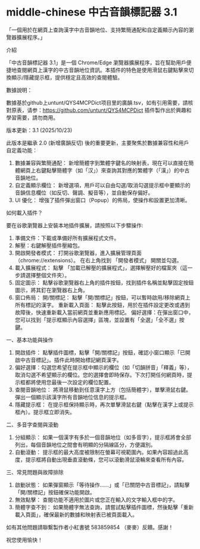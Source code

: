# middle-chinese 中古音韻標記器 3.1

「一個用於在網頁上查詢漢字中古音韻地位、支持繁簡通配和自定義顯示內容的瀏覽器擴展程序。」

介紹

「中古音韻標記器 3.1」是一個 Chrome/Edge 瀏覽器擴展程序，旨在幫助用戶便捷地查閱網頁上漢字的中古音韻地位資訊。本插件的特色是使用滑鼠右鍵點擊來切換顯示/隱藏提示框，提供穩定且高效的查閱體驗。

數據說明：

數據基於github上untunt/QYS4MCPDict项目里的廣韻.tsv，如有引用需要，請核對原表，请参：https://github.com/untunt/QYS4MCPDict
插件製作出於興趣和學習需要，請勿商用。

版本更新：3.1 (2025/10/23)

此版本是繼承 2.0 (新增廣韻反切) 後的重要更新，主要聚焦於數據兼容性和用戶自定義功能：

1. 數據兼容與繁簡通配： 新增簡體字到繁體字鍵名的映射表，現在可以直接在簡體網頁上右鍵點擊簡體字（如「汉」）來查詢其對應的繁體字（「漢」）的中古音韻地位。
2. 自定義顯示欄位： 新增選項，用戶可以自由勾選/取消勾選提示框中要顯示的音韻信息欄位（如反切、聲調、擬音等），並自動保存偏好。
3. UI 優化： 增強了插件彈出窗口（Popup）的佈局，使操作和設置更加清晰。


如何載入插件？

要在谷歌瀏覽器上安裝本地插件擴展，請按照以下步驟操作:

1. 準備文件：下載或準備好所有擴展程式文件。
2. 解壓：右鍵解壓插件壓縮包。
3. 開啟開發者模式：
    打開谷歌瀏覽器，進入擴展管理頁面（chrome://extensions）。
    在右上角找到 「開發者模式」 開關並勾選。
4. 載入擴展程式： 點擊 「加載已解壓的擴展程式」，選擇解壓好的檔案夾（這一步請選擇整個文件夾）。
5. 固定圖示： 點擊谷歌瀏覽器右上角的插件按鈕，找到插件名稱並點擊固定按鈕圖示，將其釘在瀏覽器右上角。
6. 窗口佈局：
    開/關標記： 點擊「開/關標記」按鈕，可以暫時啟用/移除網頁上所有標記的漢字。
    重新載入頁面： 點擊此按鈕，用於在插件設定更改或遇到故障後，快速重新載入當前網頁並重新應用標記。
    偏好選擇：在彈出窗口中，您可以找到「提示框顯示內容選擇」區塊，並設置有「全選」「全不選」按鍵。

一、基本功能與操作
1. 開啟插件： 點擊插件圖標，點擊「開/關標記」按鈕，確認小窗口顯示「已開啟中古音標記」。插件此時開始標記網頁漢字。
2. 偏好選擇：勾選您希望在提示框中顯示的欄位（如「切韻拼音」「釋義」等），取消勾選不希望顯示的欄位。您的選擇會即時保存。下次打開任何網頁時，提示框都將使用您最後一次設定的欄位配置。
3. 查閱音韻地位： 將滑鼠移動到任意漢字上方（包括簡體字），單擊滑鼠右鍵。彈出一個顯示該漢字所有音韻地位信息的提示框。
4. 隱藏提示框： 在提示框保持顯示時，再次單擊滑鼠右鍵（點擊在漢字上或提示框內）。提示框立即消失。

二、多音字查閱與滾動
1. 分組顯示： 如果一個漢字有多於一個音韻地位（如多音字），提示框將會全部列出，每個音韻地位之間會有明顯的分隔線區分，方便識別。
2. 自動滾動： 提示框的最大高度被限制在螢幕可視範圍內。如果內容超過此高度，提示框將自動出現垂直滾動條，您可以滾動滑鼠滾輪來查看所有內容。

三、常見問題與故障排除
1. 啟動狀態： 如果彈窗顯示「等待操作……」或「已關閉中古音標記」，請點擊「開/關標記」按鈕確保功能開啟。
2. 無效點擊： 查閱功能不適用於圖片或您正在輸入的文字輸入框中的字。
3. 簡體字查不到： 如果簡體字無法查詢，請嘗試點擊插件圖標，然後點擊「重新載入頁面」，確保最新的數據和映射表已被頁面載入。

如有其他問題請聯繫製作者小紅書號 583859854 （麥麥）反饋。感謝！

祝您使用愉快！
